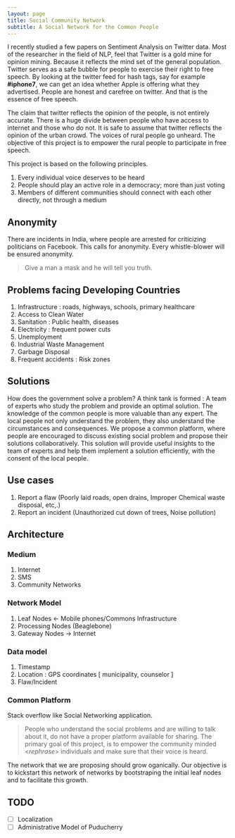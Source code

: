 ```yaml
---
layout: page
title: Social Community Network
subtitle: A Social Network for the Common People
---
```


I recently studied a few papers on Sentiment Analysis on Twitter data. Most of the researcher in the field of NLP, feel that Twitter is a gold mine for opinion mining. Because it reflects the mind set of the general population. Twitter serves as a safe bubble for people to exercise their right to free speech. By looking at the twitter feed for hash tags, say for example **#iphone7**, we can get an idea whether Apple is offering what they advertised. People are honest and carefree on twitter. And that is the essence of free speech.

The claim that twitter reflects the opinion of the people, is not entirely accurate. There is a huge divide between people who have access to internet and those who do not. It is safe to assume that twitter reflects the opinion of the urban crowd. The voices of rural people go unheard. The objective of this project is to empower the rural people to participate in free speech.

This project is based on the following principles.

1. Every individual voice deserves to be heard
2. People should play an active role in a democracy; more than just voting
3. Members of different communities should connect with each other directly, not through a medium

## Anonymity

There are incidents in India, where people are arrested for criticizing politicians on Facebook. This calls for anonymity. Every whistle-blower will be ensured anonymity.

> Give a man a mask and he will tell you truth. 

## Problems facing Developing Countries

1. Infrastructure : roads, highways, schools, primary healthcare
2. Access to Clean Water
3. Sanitation : Public health, diseases
4. Electricity : frequent power cuts
5. Unemployment
6. Industrial Waste Management
7. Garbage Disposal
8. Frequent accidents : Risk zones


## Solutions

How does the government solve a problem? A think tank is formed : A team of experts who study the problem and provide an optimal solution. The knowledge of the common people is more valuable than any expert. The local people not only understand the problem, they also understand the circumstances and consequences. We propose a common platform, where people are encouraged to discuss existing social problem and propose their solutions collaboratively. This solution will provide useful insights to the team of experts and help them implement a solution efficiently, with the consent of the local people.

## Use cases

1. Report a flaw (Poorly laid roads, open drains, Improper Chemical waste disposal, etc,.)
2. Report an incident (Unauthorized cut down of trees, Noise pollution)

## Architecture

### Medium

1. Internet
2. SMS
3. Community Networks

### Network Model

1. Leaf Nodes <- Mobile phones/Commons Infrastructure
2. Processing Nodes (Beaglebone)
3. Gateway Nodes -> Internet

### Data model

1. Timestamp
2. Location : GPS coordinates [ municipality, counselor ]
3. Flaw/Incident

### Common Platform

Stack overflow like Social Networking application.


> People who understand the social problems and are willing to talk about it, do not have a proper platform available for sharing. The primary goal of this project, is to empower the community minded <*rephrase*> individuals and make sure that their voice is heard.

The network that we are proposing should grow oganically. Our objective is to kickstart this network of networks by bootstraping the initial leaf nodes and to facilitate this growth.


## TODO

* [ ] Localization
* [ ] Administrative Model of Puducherry
